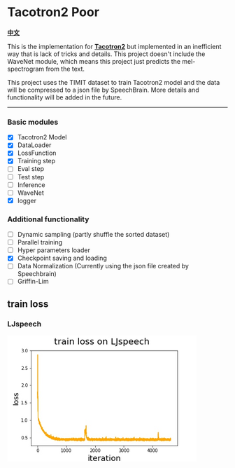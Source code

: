 # Tacotron2 Poor
[**中文**](https://github.com/PhyseChan/Tacotron2Poor/blob/master/README.zh.md)

This is the implementation for [**Tacotron2**](https://arxiv.org/pdf/1712.05884.pdf) but implemented in an inefficient way that is lack of tricks and details. This project doesn't include the WaveNet module, which means this project just predicts the mel-spectrogram from the text.

This project uses the TIMIT dataset to train Tacotron2 model and the data will be compressed to a json file by SpeechBrain. More details and functionality will be added in the future.

----

### Basic modules
- [x] Tacotron2 Model
- [x] DataLoader
- [x] LossFunction
- [x] Training step
- [ ] Eval step
- [ ] Test step
- [ ] Inference
- [ ] WaveNet
- [x] logger

### Additional functionality
- [ ] Dynamic sampling (partly shuffle the sorted dataset)
- [ ] Parallel training
- [ ] Hyper parameters loader
- [x] Checkpoint saving and loading
- [ ] Data Normalization (Currently using the json file created by Speechbrain)
- [ ] Griffin-Lim

## train loss

### LJspeech
![LJspeech train loss](https://github.com/PhyseChan/Tacotron2Poor/blob/master/train_loss.jpg)

